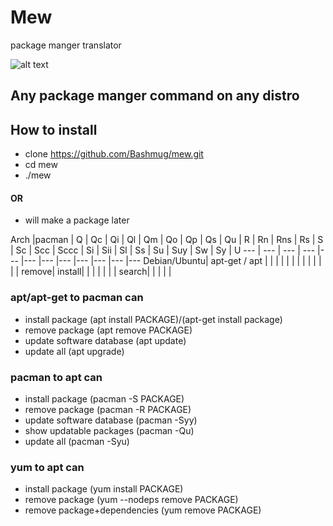 # Mew
package manger translator

![alt text](https://github.com/Bashmug/mew/blob/master/graphics/logo.png "kind of a logo")

## Any package manger command on any distro

## How to install
 * clone https://github.com/Bashmug/mew.git
 * cd mew
 * ./mew
 #### OR
 * will make a package later


 Arch |pacman | Q | Qc | Qi | Ql | Qm | Qo | Qp | Qs | Qu | R | Rn | Rns | Rs | S | Sc | Scc | Sccc | Si | Sii | Sl | Ss | Su | Suy | Sw | Sy | U
 --- | --- | --- | --- |--- |--- |--- |--- |--- |--- |--- |---
 Debian/Ubuntu| apt-get / apt |  | | | | | | | | | | | | remove| install| | | | | | | search| | | | |

### apt/apt-get to pacman can
* install package (apt install PACKAGE)/(apt-get install package)
* remove package (apt remove PACKAGE)
* update software database (apt update)
* update all (apt upgrade)


### pacman to apt can
* install package (pacman -S PACKAGE)
* remove package (pacman -R PACKAGE)
* update software database (pacman -Syy)
* show updatable packages (pacman -Qu)
* update all (pacman -Syu)

### yum to apt can
* install package (yum install PACKAGE)
* remove package (yum --nodeps remove PACKAGE)
* remove package+dependencies	(yum remove PACKAGE)
